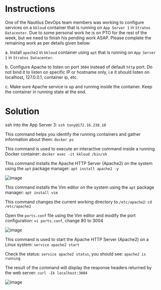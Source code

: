# Instructions

One of the Nautilus DevOps team members was working to configure services on a `kkloud` container that is running on `App Server 1` in `Stratos Datacenter`.
 Due to some personal work he is on PTO for the rest of the week, but we
 need to finish his pending work ASAP. Please complete the remaining 
work as per details given below:

a. Install `apache2` in `kkloud` container using `apt` that is running on  `App Server 1` in `Stratos Datacenter`.

b. Configure Apache to listen on port `3004` instead of default `http`
 port. Do not bind it to listen on specific IP or hostname only, i.e it 
should listen on localhost, 127.0.0.1, container ip, etc.

c. Make sure Apache service is up and running inside the container. Keep the container in running state at the end.

# Solution

ssh into the App Server 3: `ssh tony@172.16.238.10`

This command helps you identify the running containers and gather information about them: `docker ps`

This command is used to execute an interactive command inside a running Docker container: `docker exec -it kkloud /bin/sh`

This command installs the Apache HTTP Server (Apache2) on the system using the `apt` package manager: `apt install apache2 -y`

![image](https://github.com/janaom/KodeKloud-Engineer-2.0/assets/83917694/b0ada5e7-a09a-4930-9168-bc4843017fab)

This command installs the Vim editor on the system using the `apt` package manager: `apt install vim`

This command changes the current working directory to `/etc/apache2`: `cd /etc/apache2`

Open the `ports.conf` file using the Vim editor and modify the port configuration: `vi ports.conf`, change 80 to 3004

![image](https://github.com/janaom/KodeKloud-Engineer-2.0/assets/83917694/9672b742-e6e3-4eb2-b92c-d8564604bb0c)

This command is used to start the Apache HTTP Server (Apache2) on a Linux system: `service apache2 start`

Check the status: `service apache2 status`, you should see: `apache2 is running`

The result of the command will display the response headers returned by the web server: `curl -Ik localhost:3004`

![image](https://github.com/janaom/KodeKloud-Engineer-2.0/assets/83917694/5c57708e-0f99-40d8-856c-29e67fad7a44)


